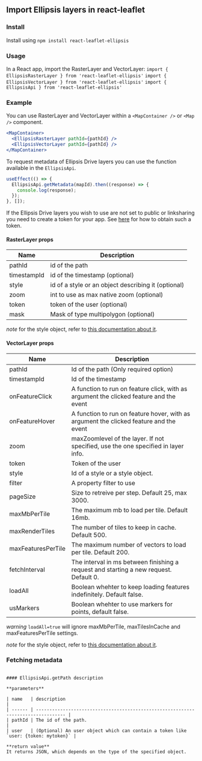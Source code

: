 ## Import Ellipsis layers in react-leaflet

### Install

Install using `npm install react-leaflet-ellipsis`

### Usage

In a React app, import the RasterLayer and VectorLayer:
`import { EllipsisRasterLayer } from 'react-leaflet-ellipsis'`
`import { EllipsisVectorLayer } from 'react-leaflet-ellipsis'`
`import { EllipsisApi } from 'react-leaflet-ellipsis'`

### Example

You can use RasterLayer and VectorLayer within a `<MapContainer />` or `<Map />` component.

```jsx
<MapContainer>
  <EllipsisRasterLayer pathId={pathId} />
  <EllipsisVectorLayer pathId={pathId} />
</MapContainer>
```

To request metadata of Ellipsis Drive layers you can use the function available in the `EllipsisApi`.

```js
useEffect(() => {
  EllipsisApi.getMetadata(mapId).then((response) => {
    console.log(response);
  });
}, []);
```

If the Ellipsis Drive layers you wish to use are not set to public or linksharing you need to create a token for your app. See [here](https://docs.ellipsis-drive.com/developers/authentication-options) for how to obtain such a token.

#### RasterLayer props

| Name        | Description                                         |
| ----------- | --------------------------------------------------- |
| pathId      | id of the path                                      |
| timestampId | id of the timestamp (optional)                      |
| style       | id of a style or an object describing it (optional) |
| zoom        | int to use as max native zoom (optional)            |
| token       | token of the user (optional)                        |
| mask        | Mask of type multipolygon (optional)                |

_note_ for the style object, refer to [this documentation about it](https://docs.ellipsis-drive.com/developers/api-v3/path-raster/styles/add-style).

#### VectorLayer props

| Name               | Description                                                                           |
| ------------------ | ------------------------------------------------------------------------------------- |
| pathId             | Id of the path (Only required option)                                                 |
| timestampId        | Id of the timestamp                                                                   |
| onFeatureClick     | A function to run on feature click, with as argument the clicked feature and the event              |
| onFeatureHover     | A function to run on feature hover, with as argument the clicked feature and the event              |
| zoom               | maxZoomlevel of the layer. If not specified, use the one specified in layer info.     |
| token              | Token of the user                                                                     |
| style              | Id of a style or a style object.                                                      |
| filter             | A property filter to use                                                              |
| pageSize           | Size to retreive per step. Default 25, max 3000.                                      |
| maxMbPerTile       | The maximum mb to load per tile. Default 16mb.                                        |
| maxRenderTiles     | The number of tiles to keep in cache. Default 500.                                    |
| maxFeaturesPerTile | The maximum number of vectors to load per tile. Default 200.                          |
| fetchInterval      | The interval in ms between finishing a request and starting a new request. Default 0. |
| loadAll            | Boolean whehter to keep loading features indefinitely. Default false.                 |
| usMarkers            | Boolean whehter to use markers for points, default false.                 |

_warning_ `loadAll=true` will ignore maxMbPerTile, maxTilesInCache and maxFeaturesPerTile settings.

_note_ for the style object, refer to [this documentation about it](https://docs.ellipsis-drive.com/developers/api-v3/path-vector/styles/add-style).

### Fetching metadata

```

#### EllipsisApi.getPath description

**parameters**

| name   | description                                                                       |
| ------ | --------------------------------------------------------------------------------- |
| pathId | The id of the path.                                                               |
| user   | (Optional) An user object which can contain a token like `user: {token: mytoken}` |

**return value**
It returns JSON, which depends on the type of the specified object.
```
